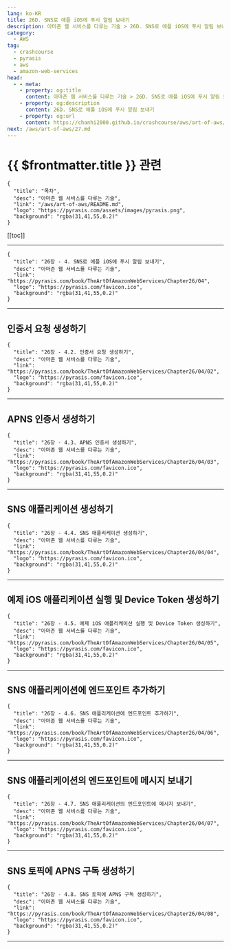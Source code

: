```yaml
---
lang: ko-KR
title: 26D. SNS로 애플 iOS에 푸시 알림 보내기
description: 아마존 웹 서비스를 다루는 기술 > 26D. SNS로 애플 iOS에 푸시 알림 보내기
category:
  - AWS
tag: 
  - crashcourse
  - pyrasis
  - aws 
  - amazon-web-services
head:
  - - meta:
    - property: og:title
      content: 아마존 웹 서비스를 다루는 기술 > 26D. SNS로 애플 iOS에 푸시 알림 보내기
    - property: og:description
      content: 26D. SNS로 애플 iOS에 푸시 알림 보내기
    - property: og:url
      content: https://chanhi2000.github.io/crashcourse/aws/art-of-aws/26D.html
next: /aws/art-of-aws/27.md
---
```


# {{ $frontmatter.title }} 관련

```component VPCard
{
  "title": "목차",
  "desc": "아마존 웹 서비스를 다루는 기술",
  "link": "/aws/art-of-aws/README.md",
  "logo": "https://pyrasis.com/assets/images/pyrasis.png",
  "background": "rgba(31,41,55,0.2)"
}
```

[[toc]]

---

```component VPCard
{
  "title": "26장 - 4. SNS로 애플 iOS에 푸시 알림 보내기",
  "desc": "아마존 웹 서비스를 다루는 기술",
  "link": "https://pyrasis.com/book/TheArtOfAmazonWebServices/Chapter26/04",
  "logo": "https://pyrasis.com/favicon.ico",
  "background": "rgba(31,41,55,0.2)"
}
```

<!-- TODO: 작성 -->

---

## 인증서 요청 생성하기

```component VPCard
{
  "title": "26장 - 4.2. 인증서 요청 생성하기",
  "desc": "아마존 웹 서비스를 다루는 기술",
  "link": "https://pyrasis.com/book/TheArtOfAmazonWebServices/Chapter26/04/02",
  "logo": "https://pyrasis.com/favicon.ico",
  "background": "rgba(31,41,55,0.2)"
}
```

<!-- TODO: 작성 -->

---

## APNS 인증서 생성하기

```component VPCard
{
  "title": "26장 - 4.3. APNS 인증서 생성하기",
  "desc": "아마존 웹 서비스를 다루는 기술",
  "link": "https://pyrasis.com/book/TheArtOfAmazonWebServices/Chapter26/04/03",
  "logo": "https://pyrasis.com/favicon.ico",
  "background": "rgba(31,41,55,0.2)"
}
```

<!-- TODO: 작성 -->

---

## SNS 애플리케이션 생성하기

```component VPCard
{
  "title": "26장 - 4.4. SNS 애플리케이션 생성하기",
  "desc": "아마존 웹 서비스를 다루는 기술",
  "link": "https://pyrasis.com/book/TheArtOfAmazonWebServices/Chapter26/04/04",
  "logo": "https://pyrasis.com/favicon.ico",
  "background": "rgba(31,41,55,0.2)"
}
```

<!-- TODO: 작성 -->

---

## 예제 iOS 애플리케이션 실행 및 Device Token 생성하기

```component VPCard
{
  "title": "26장 - 4.5. 예제 iOS 애플리케이션 실행 및 Device Token 생성하기",
  "desc": "아마존 웹 서비스를 다루는 기술",
  "link": "https://pyrasis.com/book/TheArtOfAmazonWebServices/Chapter26/04/05",
  "logo": "https://pyrasis.com/favicon.ico",
  "background": "rgba(31,41,55,0.2)"
}
```

<!-- TODO: 작성 -->

---

## SNS 애플리케이션에 엔드포인트 추가하기

```component VPCard
{
  "title": "26장 - 4.6. SNS 애플리케이션에 엔드포인트 추가하기",
  "desc": "아마존 웹 서비스를 다루는 기술",
  "link": "https://pyrasis.com/book/TheArtOfAmazonWebServices/Chapter26/04/06",
  "logo": "https://pyrasis.com/favicon.ico",
  "background": "rgba(31,41,55,0.2)"
}
```

<!-- TODO: 작성 -->

---

## SNS 애플리케이션의 엔드포인트에 메시지 보내기

```component VPCard
{
  "title": "26장 - 4.7. SNS 애플리케이션의 엔드포인트에 메시지 보내기",
  "desc": "아마존 웹 서비스를 다루는 기술",
  "link": "https://pyrasis.com/book/TheArtOfAmazonWebServices/Chapter26/04/07",
  "logo": "https://pyrasis.com/favicon.ico",
  "background": "rgba(31,41,55,0.2)"
}
```

<!-- TODO: 작성 -->

---

## SNS 토픽에 APNS 구독 생성하기

```component VPCard
{
  "title": "26장 - 4.8. SNS 토픽에 APNS 구독 생성하기",
  "desc": "아마존 웹 서비스를 다루는 기술",
  "link": "https://pyrasis.com/book/TheArtOfAmazonWebServices/Chapter26/04/08",
  "logo": "https://pyrasis.com/favicon.ico",
  "background": "rgba(31,41,55,0.2)"
}
```

<!-- TODO: 작성 -->

---

<TagLinks />